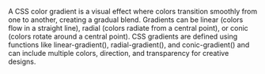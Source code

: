 A CSS color gradient is a visual effect where colors transition smoothly from one to another, creating a gradual blend. Gradients can be linear (colors flow in a straight line), radial (colors radiate from a central point), or conic (colors rotate around a central point). CSS gradients are defined using functions like linear-gradient(), radial-gradient(), and conic-gradient() and can include multiple colors, direction, and transparency for creative designs.